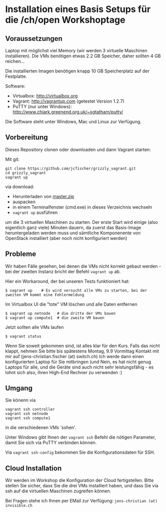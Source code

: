Installation eines Basis Setups für die /ch/open Workshoptage
=============================================================

Voraussetzungen
---------------

Laptop mit möglichst viel Memory (wir werden 3 virtuelle Maschinen installieren). Die VMs
benötigen etwas 2.2 GB Speicher, daher sollten 4 GB reichen...

Die installierten Imagen benötigen knapp 10 GB Speicherplatz auf der Festplatte.

Software:

  * Virtualbox: http://virtualbox.org
  * Vagrant: http://vagrantup.com (getestet Version 1.2.7)
  * PuTTY (nur unter Windows): http://www.chiark.greenend.org.uk/~sgtatham/putty/

Die Software steht unter Windows, Mac und Linux zur Verfügung.

Vorbereitung
------------

Dieses Repository clonen oder downloaden und dann Vagrant starten:

Mit git:

    git clone https://github.com/jcfischer/grizzly_vagrant.git
    cd grizzly_vagrant
    vagrant up

via download:

* Herunterladen von [master.zip](https://github.com/jcfischer/grizzly_vagrant/archive/master.zip)
* auspacken
* in einem Terminalfenster (cmd.exe) in dieses Verzeichnis wechseln
* `vagrant up` ausführen


um die 3 virtuellen Maschinen zu starten. Der erste Start wird einige (also eigentlich ganz viele) Minuten dauern,
da zuerst das Basis-Image heruntergeladen werden muss und sämtliche Komponenente von OpenStack installiert
(aber noch nicht konfiguriert werden)

Probleme
--------

Wir haben Fälle gesehen, bei denen die VMs nicht korrekt gebaut werden - bei der zweiten Instanz bricht der
Befehl `vagrant up` ab.

Hier ein Workaround, der bei unseren Tests funktioniert hat:

    $ vagrant up    # Es wird versucht alle VMs zu starten, bei der zweiten VM kommt eine Fehlermeldung

Im Virtualbox UI die "tote" VM löschen und alle Daten entfernen

    $ vagrant up netnode   # die dritte der VMs bauen
    $ vagrant up compute1  # die zweite VM bauen

Jetzt sollten alle VMs laufen

    $ vagrant status


Wenn Sie soweit gekommen sind, ist alles klar für den Kurs. Falls das nicht klappt, nehmen Sie bitte bis
spätestens Montag, 9.9 Vormittag Kontakt mit mir auf (jens-christian.fischer (at) switch.ch) Ich werde
dann einen konfigurierten Laptop für Sie mitbringen (und Nein, es hat nicht genug Laptops für alle, und die
Geräte sind auch nicht sehr leistungsfähig - es lohnt sich also, ihren High-End Rechner zu verwenden :)

Umgang
------

Sie könenn via

    vagrant ssh controller
    vagrant ssh netnode
    vagrant ssh compute1

in die verschiedenen VMs 'sshen'.

Unter Windows gibt Ihnen der `vagrant ssh` Befehl die nötigen Parameter, damit Sie sich via PuTTY verbinden können.

Via `vagrant ssh-config` bekommen Sie die Konfigurationsdaten für SSH.

Cloud Installation
------------------

Wir werden im Workshop die Konfiguration der Cloud fertigstellen. Bitte stellen Sie sicher, dass Sie die
drei VMs installiert haben, und dass Sie via ssh auf die virtuellen Maschinen zugreifen können.

Bei Fragen stehe ich Ihnen per EMail zur Verfügung: `jens-christian (at) invisible.ch`

